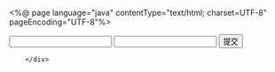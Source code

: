 <%@ page language="java" contentType="text/html; charset=UTF-8"
    pageEncoding="UTF-8"%>
<!DOCTYPE html PUBLIC "-//W3C//DTD HTML 4.01 Transitional//EN" "http://www.w3.org/TR/html4/loose.dtd">
<html>
<head>
<meta http-equiv="Content-Type" content="text/html; charset=UTF-8">

<script src="js/jquery-3.2.1.js"></script>

<title>Insert title here</title>
</head>
<body>
		<div>
		<input type="text" id="a" name="a"/> <input type="text" id="b" name="b"/>
		<button id="btn">提交</button>
		
		
		</div>


  <script>
	$("#btn").click(
		function(){	 
			$.post("Myfile.jsp",{
				a : $("#a").val(),
				b : $("#b").val()
		},
		function(data){
			document.getElementById("txt").innerHTML=data;
			alert(data);
		})
	});


</script>  

<!-- 
<script >
	$("#btn").click(function(){
		
		var res=showres();
		alert(res);
		
		
	});
	
	
	
	function showres(){
		var res="";
		$.ajax({
			type:"POST",
			url:"Myfile.jsp",
			data:{
				a:$("#a").val,
				b:$("#b").val
			},
			success:function(data){
				res=data;
			},
			async:true
			
		});
		
		return res;
		
	}





</script>







 -->




</body>
</html>



